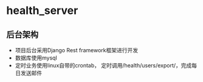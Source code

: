 # health_server

## 后台架构

- 项目后台采用Django Rest framework框架进行开发
- 数据库使用mysql
- 定时业务使用linux自带的crontab， 定时调用/health/users/export/，完成每日发送邮件



